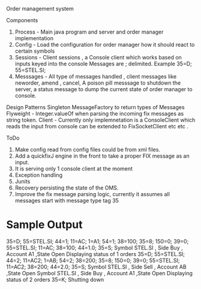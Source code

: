 Order management system

Components
1. Process - Main java program and server and order manager implementation
2. Config - Load the configuration for order manager how it should react to certain symbols
3. Sessions - Client sessions , a Console client which works based on inputs keyed into the console
   Messages are ; delimited.
   Example 35=D; 55=STEL.SI;
4. Messsages - All type of messages handled , client messages like neworder, amend , cancel,
   A poison pill messsage to shutdown the server, a status message to dump the current state of order manager to console.


Design Patterns
Singleton
MessageFactory to return types of Messages
Flyweight - Integer.valueOf  when parsing the incoming fix messages as string token.
Client - Currently only implemnetation is a ConsoleClient which reads the input from console can be extended
 to FixSocketClient etc etc .

ToDo
1. Make config read from config files could be from xml files.
2. Add a quickfixJ engine in the front to take a proper FIX message as an input.
3. It is serving only 1 console client at the moment
4. Exception handling
5. Junits
6. Recovery persisting the state of the OMS.
7. Improve the fix message parsing logic, currently it assumes all messages start with message type tag 35


Sample Output
==============
35=D; 55=STEL.SI; 44=1; 11=AC; 1=A1; 54=1; 38=100;
35=8; 150=0; 39=0; 55=STEL.SI; 11=AC; 38=100; 44=1.0;
35=S;
Symbol STEL.SI , Side Buy , Account A1 ,State Open
Displaying status of 1 orders
35=D; 55=STEL.SI; 44=2; 11=AC2; 1=AB; 54=2; 38=200;
35=8; 150=0; 39=0; 55=STEL.SI; 11=AC2; 38=200; 44=2.0;
35=S;
Symbol STEL.SI , Side Sell , Account AB ,State Open
Symbol STEL.SI , Side Buy , Account A1 ,State Open
Displaying status of 2 orders
35=K;
Shutting down